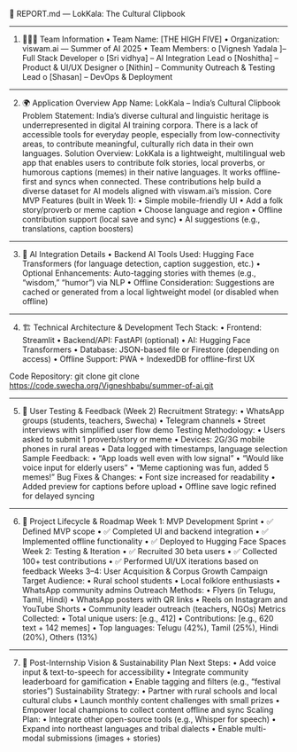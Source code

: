 📄 REPORT.md — LokKala: The Cultural Clipbook
________________________________________
1. 🧑🤝🧑 Team Information
•	Team Name: [THE HIGH FIVE]
•	Organization: viswam.ai — Summer of AI 2025
•	Team Members:
o	[Vignesh Yadala ]– Full Stack Developer
o	[Sri vidhya] – AI Integration Lead
o	[Noshitha] – Product & UI/UX Designer
o	[Nithin] – Community Outreach & Testing Lead
o	[Shasan] – DevOps & Deployment
________________________________________
2. 🌍 Application Overview
App Name: LokKala – India’s Cultural Clipbook
Problem Statement:
India’s diverse cultural and linguistic heritage is underrepresented in digital AI training corpora. There is a lack of accessible tools for everyday people, especially from low-connectivity areas, to contribute meaningful, culturally rich data in their own languages.
Solution Overview:
LokKala is a lightweight, multilingual web app that enables users to contribute folk stories, local proverbs, or humorous captions (memes) in their native languages. It works offline-first and syncs when connected. These contributions help build a diverse dataset for AI models aligned with viswam.ai’s mission.
Core MVP Features (built in Week 1):
•	Simple mobile-friendly UI
•	Add a folk story/proverb or meme caption
•	Choose language and region
•	Offline contribution support (local save and sync)
•	AI suggestions (e.g., translations, caption boosters)
________________________________________
3. 🤖 AI Integration Details
•	Backend AI Tools Used: Hugging Face Transformers (for language detection, caption suggestion, etc.)
•	Optional Enhancements: Auto-tagging stories with themes (e.g., “wisdom,” “humor”) via NLP
•	Offline Consideration: Suggestions are cached or generated from a local lightweight model (or disabled when offline)
________________________________________
4. 🏗️ Technical Architecture & Development
Tech Stack:
•	Frontend: Streamlit
•	Backend/API: FastAPI (optional)
•	AI: Hugging Face Transformers
•	Database: JSON-based file or Firestore (depending on access)
•	Offline Support: PWA + IndexedDB for offline-first UX

Code Repository:
git clone git clone https://code.swecha.org/Vigneshbabu/summer-of-ai.git
________________________________________
5. 🧪 User Testing & Feedback (Week 2)
Recruitment Strategy:
•	WhatsApp groups (students, teachers, Swecha)
•	Telegram channels
•	Street interviews with simplified user flow demo
Testing Methodology:
•	Users asked to submit 1 proverb/story or meme
•	Devices: 2G/3G mobile phones in rural areas
•	Data logged with timestamps, language selection
Sample Feedback:
•	“App loads well even with low signal”
•	“Would like voice input for elderly users”
•	“Meme captioning was fun, added 5 memes!”
Bug Fixes & Changes:
•	Font size increased for readability
•	Added preview for captions before upload
•	Offline save logic refined for delayed syncing
________________________________________
6. 📅 Project Lifecycle & Roadmap
Week 1: MVP Development Sprint
•	✅ Defined MVP scope
•	✅ Completed UI and backend integration
•	✅ Implemented offline functionality
•	✅ Deployed to Hugging Face Spaces
Week 2: Testing & Iteration
•	✅ Recruited 30 beta users
•	✅ Collected 100+ test contributions
•	✅ Performed UI/UX iterations based on feedback
Weeks 3–4: User Acquisition & Corpus Growth Campaign
Target Audience:
•	Rural school students
•	Local folklore enthusiasts
•	WhatsApp community admins
Outreach Methods:
•	Flyers (in Telugu, Tamil, Hindi)
•	WhatsApp posters with QR links
•	Reels on Instagram and YouTube Shorts
•	Community leader outreach (teachers, NGOs)
Metrics Collected:
•	Total unique users: [e.g., 412]
•	Contributions: [e.g., 620 text + 142 memes]
•	Top languages: Telugu (42%), Tamil (25%), Hindi (20%), Others (13%)
________________________________________
7. 🌱 Post-Internship Vision & Sustainability Plan
Next Steps:
•	Add voice input & text-to-speech for accessibility
•	Integrate community leaderboard for gamification
•	Enable tagging and filters (e.g., “festival stories”)
Sustainability Strategy:
•	Partner with rural schools and local cultural clubs
•	Launch monthly content challenges with small prizes
•	Empower local champions to collect content offline and sync
Scaling Plan:
•	Integrate other open-source tools (e.g., Whisper for speech)
•	Expand into northeast languages and tribal dialects
•	Enable multi-modal submissions (images + stories)
